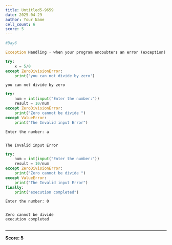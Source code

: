 ```yaml
---
title: Untitled5-9659
date: 2025-04-29
author: Your Name
cell_count: 6
score: 5
---
```


```python
#Day6
```


```python
Exception Handling - when your program encoubters an error (exception) using exxception handling we can fix the error and handle 
```


```python
try:
    x = 5/0
except ZeroDivisionError:
    print('you can not divide by zero')
```

    you can not divide by zero



```python
try:
    num = int(input("Enter the number:"))
    result = 10/num
except ZeroDivisionError:
    print("Zero cannot be divide ")
except ValueError:
    print("The Invalid input Error")
```

    Enter the number: a


    The Invalid input Error



```python
try:
    num = int(input("Enter the number:"))
    result = 10/num
except ZeroDivisionError:
    print("Zero cannot be divide ")
except ValueError:
    print("The Invalid input Error")
finally:
    print("execution completed")
```

    Enter the number: 0


    Zero cannot be divide 
    execution completed



```python

```


---
**Score: 5**